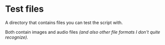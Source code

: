 # Test files

A directory that contains files you can test the script with.

Both contain images and audio files *(and also other file formats I don't quite recognize).*

